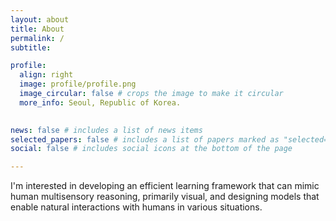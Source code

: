```yaml
---
layout: about
title: About
permalink: /
subtitle: 

profile:
  align: right
  image: profile/profile.png
  image_circular: false # crops the image to make it circular
  more_info: Seoul, Republic of Korea.
    

news: false # includes a list of news items
selected_papers: false # includes a list of papers marked as "selected={true}"
social: false # includes social icons at the bottom of the page

---
```


I'm interested in developing an efficient learning framework that can mimic human multisensory reasoning, primarily visual, and designing models that enable natural interactions with humans in various situations.
